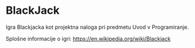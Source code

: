 # BlackJack
Igra Blackjacka kot projektna naloga pri predmetu Uvod v Programiranje.

Splošne informacije o igri: https://en.wikipedia.org/wiki/Blackjack